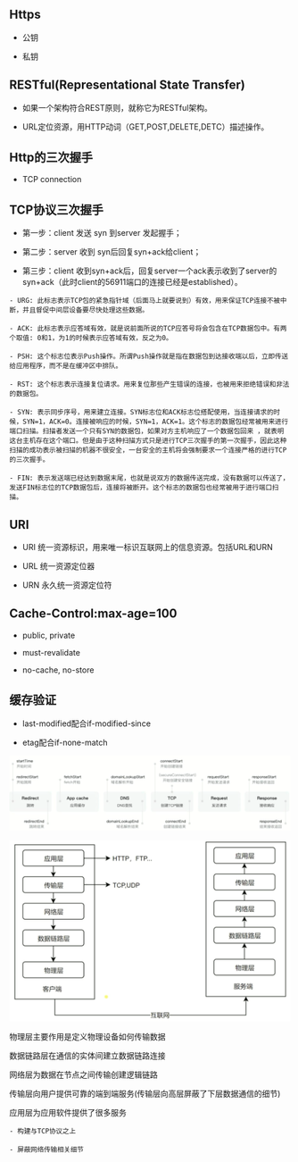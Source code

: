 ## Https

- 公钥

- 私钥



## RESTful(Representational State Transfer)

- 如果一个架构符合REST原则，就称它为RESTful架构。

- URL定位资源，用HTTP动词（GET,POST,DELETE,DETC）描述操作。



## Http的三次握手

- TCP connection



## TCP协议三次握手

- 第一步：client 发送 syn 到server 发起握手；

- 第二步：server 收到 syn后回复syn+ack给client；

- 第三步：client 收到syn+ack后，回复server一个ack表示收到了server的syn+ack（此时client的56911端口的连接已经是established）。

```
- URG: 此标志表示TCP包的紧急指针域（后面马上就要说到）有效，用来保证TCP连接不被中断，并且督促中间层设备要尽快处理这些数据。

- ACK: 此标志表示应答域有效，就是说前面所说的TCP应答号将会包含在TCP数据包中。有两个取值: 0和1，为1的时候表示应答域有效，反之为0。

- PSH: 这个标志位表示Push操作。所谓Push操作就是指在数据包到达接收端以后，立即传送给应用程序，而不是在缓冲区中排队。

- RST: 这个标志表示连接复位请求。用来复位那些产生错误的连接，也被用来拒绝错误和非法的数据包。

- SYN: 表示同步序号，用来建立连接。SYN标志位和ACK标志位搭配使用，当连接请求的时候，SYN=1，ACK=0。连接被响应的时候，SYN=1，ACK=1。这个标志的数据包经常被用来进行端口扫描。扫描者发送一个只有SYN的数据包，如果对方主机响应了一个数据包回来 ，就表明这台主机存在这个端口。但是由于这种扫描方式只是进行TCP三次握手的第一次握手，因此这种扫描的成功表示被扫描的机器不很安全，一台安全的主机将会强制要求一个连接严格的进行TCP的三次握手。

- FIN: 表示发送端已经达到数据末尾，也就是说双方的数据传送完成，没有数据可以传送了，发送FIN标志位的TCP数据包后，连接将被断开。这个标志的数据包也经常被用于进行端口扫描。
```



## URI

- URI 统一资源标识，用来唯一标识互联网上的信息资源。包括URL和URN

- URL 统一资源定位器

- URN 永久统一资源定位符



## Cache-Control:max-age=100

- public, private

- must-revalidate

- no-cache, no-store



## 缓存验证

- last-modified配合if-modified-since

- etag配合if-none-match


![](/assets/360截图182903307410994.png)


![](/assets/360截图167204029912987.png)


物理层主要作用是定义物理设备如何传输数据

数据链路层在通信的实体间建立数据链路连接

网络层为数据在节点之间传输创建逻辑链路

传输层向用户提供可靠的端到端服务(传输层向高层屏蔽了下层数据通信的细节)

应用层为应用软件提供了很多服务

    - 构建与TCP协议之上
    
    - 屏蔽网络传输相关细节
    
